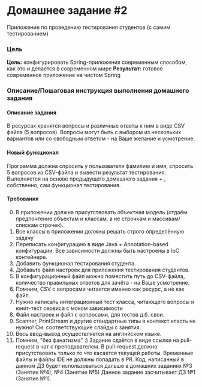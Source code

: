 # Домашнее задание #2
Приложение по проведению тестирования студентов (с самим тестированием)
### Цель
**Цель:** конфигурировать Spring-приложения современным способом, как это и делается в современном мире
**Результат:** готовое современное приложение на чистом Spring
### Описание/Пошаговая инструкция выполнения домашнего задания
#### Описание задания
В ресурсах хранятся вопросы и различные ответы к ним в виде CSV файла (5 вопросов).
Вопросы могут быть с выбором из нескольких вариантов или со свободным ответом - на Ваше желание и усмотрение.
#### Новый функционал
Программа должна спросить у пользователя фамилию и имя, спросить 5 вопросов из CSV-файла и вывести результат тестирования.
Выполняется на основе предыдущего домашнего задания + , собственно, сам функционал тестирования.

#### Требования
0. В приложении должна присутствовать объектная модель (отдаём предпочтение объектам и классам, а не строчкам и массивам/спискам строчек). 
1. Все классы в приложении должны решать строго определённую задачу 
2. Переписать конфигурацию в виде Java + Annotation-based конфигурации. Все зависимости должны быть настроены в IoC контейнере. 
3. Добавить функционал тестирования студента. 
4. Добавьте файл настроек для приложения тестирования студентов. 
5. В конфигурационный файл можно поместить путь до CSV-файла, количество правильных ответов для зачёта - на Ваше усмотрение. 
6. Помним, CSV с вопросами читается именно как ресурс, а не как файл. 
7. Нужно написать интеграционный тест класса, читающего вопросы и юнит-тест сервиса с моком зависимости 
8. Файл настроек и файл с вопросами, для тестов д.б. свои. 
9. Scanner, PrintStream и другие стандартные типы в контекст класть не нужно! См. соответствующие слайды с занятия. 
10. Весь ввод-вывод осуществляется на английском языке. 
11. Помним, "без фанатизма" :)
Задание сдаётся в виде ссылки на pull-request в чат с преподавателем.
В pull-request должно присутствовать только то что касается текущей работы. Временные файлы и файлы IDE не должны попадать в PR.
Код, написанный в данном ДЗ будет использоваться дальше в домашних заданиях №3 (Занятие №4), №4 (Занятие №5)
Данное задание засчитывает ДЗ №1 (Занятие №1).
